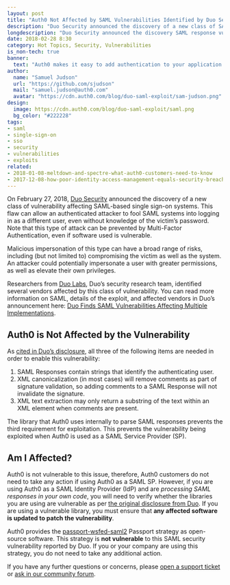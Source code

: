 ```yaml
---
layout: post
title: "Auth0 Not Affected by SAML Vulnerabilities Identified by Duo Security"
description: "Duo Security announced the discovery of a new class of SAML response vulnerability affecting SSO. Auth0 is not vulnerable to this issue."
longdescription: "Duo Security announced the discovery SAML response vulnerabilities affecting SSO, allowing an authenticated attacker to impersonate another user. Auth0 as a Service Provider is not vulnerable, but developers should update other libraries if processing SAML responses in their own code."
date: 2018-02-28 8:30
category: Hot Topics, Security, Vulnerabilities
is_non-tech: true
banner:
  text: "Auth0 makes it easy to add authentication to your application."
author:
  name: "Samuel Judson"
  url: "https://github.com/sjudson"
  mail: "samuel.judson@auth0.com"
  avatar: "https://cdn.auth0.com/blog/duo-saml-exploit/sam-judson.png"
design:
  image: https://cdn.auth0.com/blog/duo-saml-exploit/saml.png
  bg_color: "#222228"
tags:
- saml
- single-sign-on
- sso
- security
- vulnerabilities
- exploits
related:
- 2018-01-08-meltdown-and-spectre-what-auth0-customers-need-to-know
- 2017-12-08-how-poor-identity-access-management-equals-security-breaches
---
```


On February 27, 2018, [Duo Security](https://duo.com) announced the discovery of a new class of vulnerability affecting SAML-based single sign-on systems. This flaw can allow an authenticated attacker to fool SAML systems into logging in as a different user, even without knowledge of the victim’s password. Note that this type of attack can be prevented by Multi-Factor Authentication, even if software used is vulnerable. 

Malicious impersonation of this type can have a broad range of risks, including (but not limited to) compromising the victim as well as the system. An attacker could potentially impersonate a user with greater permissions, as well as elevate their own privileges.

Researchers from [Duo Labs](https://duo.com/labs), Duo’s security research team, identified several vendors affected by this class of vulnerability. You can read more information on SAML, details of the exploit, and affected vendors in Duo’s announcement here: [Duo Finds SAML Vulnerabilities Affecting Multiple Implementations](https://duo.com/blog/duo-finds-saml-vulnerabilities-affecting-multiple-implementations).

## Auth0 is Not Affected by the Vulnerability

As [cited in Duo’s disclosure](https://duo.com/blog/duo-finds-saml-vulnerabilities-affecting-multiple-implementations), all three of the following items are needed in order to enable this vulnerability:

1. SAML Responses contain strings that identify the authenticating user.
2. XML canonicalization (in most cases) will remove comments as part of signature validation, so adding comments to a SAML Response will not invalidate the signature.
3. XML text extraction may only return a substring of the text within an XML element when comments are present.

The library that Auth0 uses internally to parse SAML responses prevents the third requirement for exploitation. This prevents the vulnerability being exploited when  Auth0 is used as a SAML Service Provider (SP).

## Am I Affected?

Auth0 is not vulnerable to this issue, therefore, Auth0 customers do not need to take any action if using Auth0 as a SAML SP. However, if you are using Auth0 as a SAML Identity Provider (IdP) and are _processing SAML responses in your own code_, you will need to verify whether the libraries you are using are vulnerable as per [the original disclosure from Duo](https://duo.com/blog/duo-finds-saml-vulnerabilities-affecting-multiple-implementations). If you are using a vulnerable library, you must ensure that **any affected software is updated to patch the vulnerability**.

Auth0 provides the [passport-wsfed-saml2](https://github.com/auth0/passport-wsfed-saml2) Passport strategy as open-source software. This strategy is **not vulnerable** to this SAML security vulnerability reported by Duo. If you or your company are using this strategy, you do not need to take any additional action.

If you have any further questions or concerns, please [open a support ticket](https://support.auth0.com/) or [ask in our community forum](https://community.auth0.com/).
